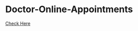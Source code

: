 # Doctor-Online-Appointments
<a href="https://github.com/Varun-114/Doctor-Online-Appointments.git">Check Here</a>
